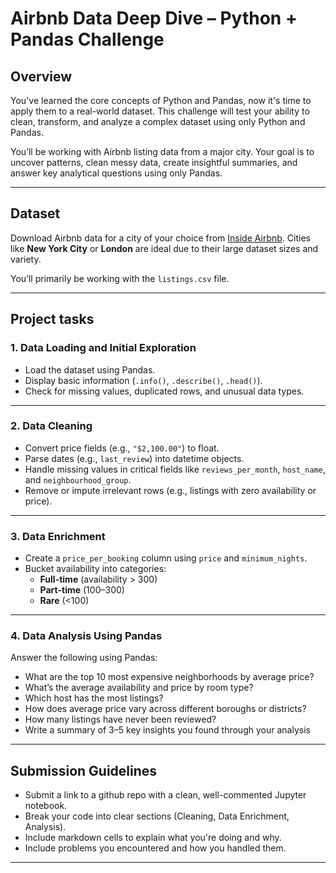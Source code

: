 # Airbnb Data Deep Dive – Python + Pandas Challenge

## Overview  
You've learned the core concepts of Python and Pandas, now it's time to apply them to a real-world dataset. This challenge will test your ability to clean, transform, and analyze a complex dataset using only Python and Pandas.

You’ll be working with Airbnb listing data from a major city. Your goal is to uncover patterns, clean messy data, create insightful summaries, and answer key analytical questions using only Pandas.

---

## Dataset  
Download Airbnb data for a city of your choice from [Inside Airbnb](http://insideairbnb.com/get-the-data.html). Cities like **New York City** or **London** are ideal due to their large dataset sizes and variety.

You’ll primarily be working with the `listings.csv` file.

---

## Project tasks

### 1. Data Loading and Initial Exploration
- Load the dataset using Pandas.
- Display basic information (`.info()`, `.describe()`, `.head()`).
- Check for missing values, duplicated rows, and unusual data types.

---

### 2. Data Cleaning
- Convert price fields (e.g., `"$2,100.00"`) to float.
- Parse dates (e.g., `last_review`) into datetime objects.
- Handle missing values in critical fields like `reviews_per_month`, `host_name`, and `neighbourhood_group`.
- Remove or impute irrelevant rows (e.g., listings with zero availability or price).

---

### 3. Data Enrichment
- Create a `price_per_booking` column using `price` and `minimum_nights`.
- Bucket availability into categories:
  - **Full-time** (availability > 300)
  - **Part-time** (100–300)
  - **Rare** (<100)

---

### 4. Data Analysis Using Pandas
Answer the following using Pandas:
- What are the top 10 most expensive neighborhoods by average price?
- What’s the average availability and price by room type?
- Which host has the most listings?
- How does average price vary across different boroughs or districts?
- How many listings have never been reviewed?
- Write a summary of 3–5 key insights you found through your analysis

---


## Submission Guidelines
- Submit a link to a github repo with a clean, well-commented Jupyter notebook.
- Break your code into clear sections (Cleaning, Data Enrichment, Analysis).
- Include markdown cells to explain what you're doing and why.
- Include problems you encountered and how you handled them.

---

